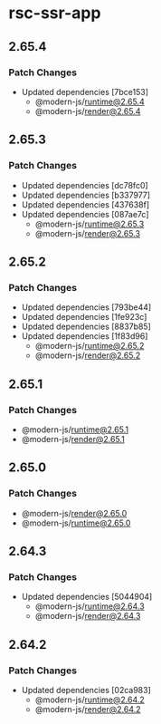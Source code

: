 # rsc-ssr-app

## 2.65.4

### Patch Changes

- Updated dependencies [7bce153]
  - @modern-js/runtime@2.65.4
  - @modern-js/render@2.65.4

## 2.65.3

### Patch Changes

- Updated dependencies [dc78fc0]
- Updated dependencies [b337977]
- Updated dependencies [437638f]
- Updated dependencies [087ae7c]
  - @modern-js/runtime@2.65.3
  - @modern-js/render@2.65.3

## 2.65.2

### Patch Changes

- Updated dependencies [793be44]
- Updated dependencies [1fe923c]
- Updated dependencies [8837b85]
- Updated dependencies [1f83d96]
  - @modern-js/runtime@2.65.2
  - @modern-js/render@2.65.2

## 2.65.1

### Patch Changes

- @modern-js/runtime@2.65.1
- @modern-js/render@2.65.1

## 2.65.0

### Patch Changes

- @modern-js/render@2.65.0
- @modern-js/runtime@2.65.0

## 2.64.3

### Patch Changes

- Updated dependencies [5044904]
  - @modern-js/runtime@2.64.3
  - @modern-js/render@2.64.3

## 2.64.2

### Patch Changes

- Updated dependencies [02ca983]
  - @modern-js/runtime@2.64.2
  - @modern-js/render@2.64.2
